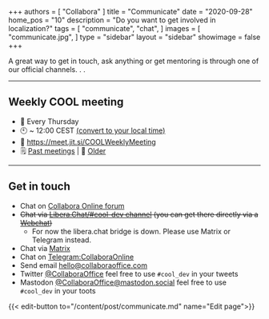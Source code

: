 +++
authors = [
    "Collabora"
]
title = "Communicate"
date = "2020-09-28"
home_pos = "10"
description = "Do you want to get involved in localization?"
tags = [
    "communicate",
    "chat",
]
images = [
    "communicate.jpg",
]
type = "sidebar"
layout = "sidebar"
showimage = false
+++

A great way to get in touch, ask anything or get mentoring is through one of our official channels. . .
<!--more-->
---
## Weekly COOL meeting
* 📅 Every Thursday
* 🕙 ~ 12:00 CEST [(convert to your local time)](http://www.timebie.com/std/centraleuropeansummer.php?q=12)
* 💬 https://meet.jit.si/COOLWeeklyMeeting
* 🗒 [Past meetings](https://forum.collaboraonline.com/tag/meeting-minutes) | 📜 [Older](https://forum.collaboraonline.com/c/news/meeting-minutes/)

---

## Get in touch
* Chat on [Collabora Online forum](https://forum.collaboraonline.com/)
* ~~Chat via [Libera.Chat/#cool-dev channel](irc://irc.libera.chat/#cool-dev) (you can get there directly via a [Webchat](https://web.libera.chat/#cool-dev))~~
  * For now the libera.chat bridge is down. Please use Matrix or Telegram instead.
* Chat via [Matrix](https://app.element.io/#/room/#cool-dev:libera.chat)
* Chat on [Telegram:CollaboraOnline](https://t.me/CollaboraOnline)
* Send email [hello@collaboraoffice.com](mailto:hello@collaboraoffice.com)
* Twitter [@CollaboraOffice](https://twitter.com/CollaboraOffice) feel free to use `#cool_dev` in your tweets
* Mastodon [@CollaboraOffice@mastodon.social](https://mastodon.social/@CollaboraOffice) feel free to use `#cool_dev` in your toots

{{< edit-button to="/content/post/communicate.md" name="Edit page">}}
